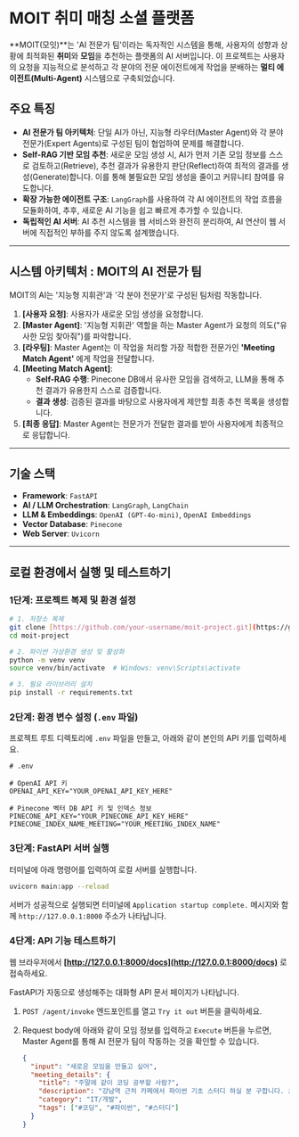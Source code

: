 # MOIT 취미 매칭 소셜 플랫폼

**MOIT(모잇)**는 'AI 전문가 팀'이라는 독자적인 시스템을 통해, 사용자의 성향과 상황에 최적화된 **취미**와 **모임**을 추천하는 플랫폼의 AI 서버입니다. 이 프로젝트는 사용자의 요청을 지능적으로 분석하고 각 분야의 전문 에이전트에게 작업을 분배하는 **멀티 에이전트(Multi-Agent)** 시스템으로 구축되었습니다.

##  주요 특징

* **AI 전문가 팀 아키텍처**: 단일 AI가 아닌, 지능형 라우터(Master Agent)와 각 분야 전문가(Expert Agents)로 구성된 팀이 협업하여 문제를 해결합니다.
* **Self-RAG 기반 모임 추천**: 새로운 모임 생성 시, AI가 먼저 기존 모임 정보를 스스로 검토하고(Retrieve), 추천 결과가 유용한지 판단(Reflect)하여 최적의 결과를 생성(Generate)합니다. 이를 통해 불필요한 모임 생성을 줄이고 커뮤니티 참여를 유도합니다.
* **확장 가능한 에이전트 구조**: `LangGraph`를 사용하여 각 AI 에이전트의 작업 흐름을 모듈화하여, 추후, 새로운 AI 기능을 쉽고 빠르게 추가할 수 있습니다.
* **독립적인 AI 서버**: AI 추천 시스템을 웹 서비스와 완전히 분리하여, AI 연산이 웹 서버에 직접적인 부하를 주지 않도록 설계했습니다.

---

## 시스템 아키텍처 : MOIT의 AI 전문가 팀

MOIT의 AI는 '지능형 지휘관'과 '각 분야 전문가'로 구성된 팀처럼 작동합니다.


1.  **[사용자 요청]**: 사용자가 새로운 모임 생성을 요청합니다.
2.  **[Master Agent]**: '지능형 지휘관' 역할을 하는 Master Agent가 요청의 의도("유사한 모임 찾아줘")를 파악합니다.
3.  **[라우팅]**: Master Agent는 이 작업을 처리할 가장 적합한 전문가인 **'Meeting Match Agent'** 에게 작업을 전달합니다.
4.  **[Meeting Match Agent]**:
    * **Self-RAG 수행**: Pinecone DB에서 유사한 모임을 검색하고, LLM을 통해 추천 결과가 유용한지 스스로 검증합니다.
    * **결과 생성**: 검증된 결과를 바탕으로 사용자에게 제안할 최종 추천 목록을 생성합니다.
5.  **[최종 응답]**: Master Agent는 전문가가 전달한 결과를 받아 사용자에게 최종적으로 응답합니다.

---

##  기술 스택

* **Framework**: `FastAPI`
* **AI / LLM Orchestration**: `LangGraph`, `LangChain`
* **LLM & Embeddings**: `OpenAI (GPT-4o-mini)`, `OpenAI Embeddings`
* **Vector Database**: `Pinecone`
* **Web Server**: `Uvicorn`

---

##  로컬 환경에서 실행 및 테스트하기

### 1단계: 프로젝트 복제 및 환경 설정

```bash
# 1. 저장소 복제
git clone [https://github.com/your-username/moit-project.git](https://github.com/your-username/moit-project.git)
cd moit-project

# 2. 파이썬 가상환경 생성 및 활성화
python -m venv venv
source venv/bin/activate  # Windows: venv\Scripts\activate

# 3. 필요 라이브러리 설치
pip install -r requirements.txt
```

### 2단계: 환경 변수 설정 (`.env` 파일)

프로젝트 루트 디렉토리에 `.env` 파일을 만들고, 아래와 같이 본인의 API 키를 입력하세요.

```env
# .env

# OpenAI API 키
OPENAI_API_KEY="YOUR_OPENAI_API_KEY_HERE"

# Pinecone 벡터 DB API 키 및 인덱스 정보
PINECONE_API_KEY="YOUR_PINECONE_API_KEY_HERE"
PINECONE_INDEX_NAME_MEETING="YOUR_MEETING_INDEX_NAME"
```

### 3단계: FastAPI 서버 실행

터미널에 아래 명령어를 입력하여 로컬 서버를 실행합니다.

```bash
uvicorn main:app --reload
```

서버가 성공적으로 실행되면 터미널에 `Application startup complete.` 메시지와 함께 `http://127.0.0.1:8000` 주소가 나타납니다.

### 4단계: API 기능 테스트하기

웹 브라우저에서 **[http://127.0.0.1:8000/docs](http://127.0.0.1:8000/docs)** 로 접속하세요.

FastAPI가 자동으로 생성해주는 대화형 API 문서 페이지가 나타납니다.

1.  `POST /agent/invoke` 엔드포인트를 열고 `Try it out` 버튼을 클릭하세요.
2.  Request body에 아래와 같이 모임 정보를 입력하고 `Execute` 버튼을 누르면, Master Agent를 통해 AI 전문가 팀이 작동하는 것을 확인할 수 있습니다.

    ```json
    {
      "input": "새로운 모임을 만들고 싶어",
      "meeting_details": {
        "title": "주말에 같이 코딩 공부할 사람?",
        "description": "강남역 근처 카페에서 파이썬 기초 스터디 하실 분 구합니다. 초보자도 환영해요!",
        "category": "IT/개발",
        "tags": ["#코딩", "#파이썬", "#스터디"]
      }
    }
    ```
